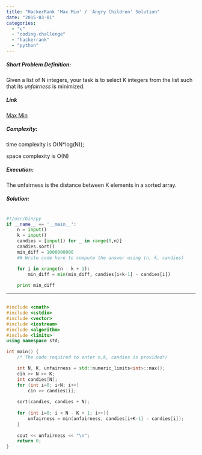```yaml
---
title: "HackerRank 'Max Min' / 'Angry Children' Solution"
date: "2015-03-01"
categories: 
  - "c"
  - "coding-challenge"
  - "hackerrank"
  - "python"
---
```


##### Short Problem Definition:

Given a list of N integers, your task is to select K integers from the list such that its _unfairness_ is minimized.

##### Link

[Max Min](https://www.hackerrank.com/challenges/angry-children)

##### Complexity:

time complexity is O(N\*log(N));

space complexity is O(N)

##### Execution:

The unfairness is the distance between K elements in a sorted array.

##### Solution:

```python

#!/usr/bin/py
if __name__ == '__main__':
    n = input()
    k = input()
    candies = [input() for _ in range(0,n)]
    candies.sort()
    min_diff = 1000000000
    ## Write code here to compute the answer using (n, k, candies)

    for i in xrange(n - k + 1):
        min_diff = min(min_diff, candies[i+k-1] - candies[i])
    
    print min_diff
```

* * *

```cpp

#include <cmath>
#include <cstdio>
#include <vector>
#include <iostream>
#include <algorithm>
#include <limits>
using namespace std;

int main() {
    /* The code required to enter n,k, candies is provided*/

    int N, K, unfairness = std::numeric_limits<int>::max();
    cin >> N >> K;
    int candies[N];
    for (int i=0; i<N; i++)
        cin >> candies[i];
    
    sort(candies, candies + N);
        
    for (int i=0; i < N - K + 1; i++){
        unfairness = min(unfairness, candies[i+K-1] - candies[i]);
    }
    
    cout << unfairness << "\n";
    return 0;
}
```
